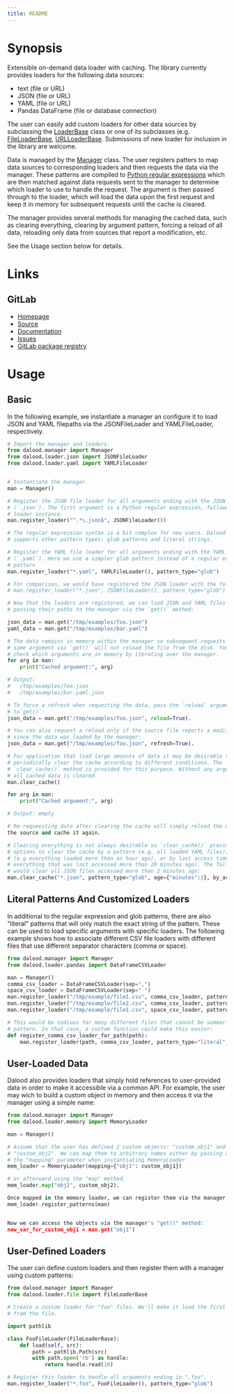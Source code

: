 ```yaml
---
title: README
---
```


# Synopsis

Extensible on-demand data loader with caching. The library currently provides loaders for the following data sources:

* text (file or URL)
* JSON (file or URL)
* YAML (file or URL)
* Pandas DataFrame (file or database connection)

The user can easily add custom loaders for other data sources by subclassing the [LoaderBase](https://gitlab.inria.fr/jrye/dalood/-/blob/dev-mike/src/dalood/loader/base.py?ref_type=heads) class or one of its subclasses (e.g. [FileLoaderBase](https://gitlab.inria.fr/jrye/dalood/-/blob/dev-mike/src/dalood/loader/file.py?ref_type=heads), [URLLoaderBase](https://gitlab.inria.fr/jrye/dalood/-/blob/dev-mike/src/dalood/loader/url.py?ref_type=heads). Submissions of new loader for inclusion in the library are welcome.


Data is managed by the [Manager](https://gitlab.inria.fr/jrye/dalood/-/blob/dev-mike/src/dalood/manager.py?ref_type=heads) class. The user registers patters to map data sources to corresponding loaders and then requests the data via the manager. These patterns are compiled to [Python regular expressions](https://docs.python.org/3/library/re.html) which are then matched against data requests sent to the manager to determine which loader to use to handle the request. The argument is then passed through to the loader, which will load the data upon the first request and keep it in memory for subsequent requests until the cache is cleared.

The manager provides several methods for managing the cached data, such as clearing everything, clearing by argument pattern, forcing a reload of all data, reloading only data from sources that report a modification, etc.

See the Usage section below for details.

# Links

[insert: links]: #

## GitLab

* [Homepage](https://gitlab.inria.fr/jrye/dalood)
* [Source](https://gitlab.inria.fr/jrye/dalood.git)
* [Documentation](https://jrye.gitlabpages.inria.fr/dalood)
* [Issues](https://gitlab.inria.fr/jrye/dalood/-/issues)
* [GitLab package registry](https://gitlab.inria.fr/jrye/dalood/-/packages)

[/insert: links]: #


# Usage

## Basic

In the following example, we instantiate a manager an configure it to load JSON and YAML filepaths via the JSONFileLoader and YAMLFileLoader, respectively.

~~~python
# Import the manager and loaders.
from dalood.manager import Manager
from dalood.loader.json import JSONFileLoader
from dalood.loader.yaml import YAMLFileLoader


# Instantiate the manager.
man = Manager()

# Register the JSON file loader for all arguments ending with the JSON extension
# (`.json`). The first argument is a Python regular expression, followed by a
# loader instance.
man.register_loader("^.*\.json$", JSONFileLoader())

# The regular expression syntax is a bit complex for new users. Dalood therefore
# supports other pattern types: glob patterns and literal strings.

# Register the YAML file loader for all arguments ending with the YAML extension
# (`.yaml`). Here we use a simpler glob pattern instead of a regular expression
# pattern
man.register_loader("*.yaml", YAMLFileLoader(), pattern_type="glob")

# For comparison, we would have registered the JSON loader with the following statement.
# man.register_loader("*.json", JSONFileLoader(), pattern_type="glob")

# Now that the loaders are registered, we can load JSON and YAML files by simply
# passing their paths to the manager via the `get()` method:

json_data = man.get("/tmp/examples/foo.json")
yaml_data = man.get("/tmp/examples/bar.yaml")

# The data remains in memory within the manager so subsequent requests for the
# same argument via `get()` will not reload the file from the disk. You can
# check which arguments are in memory by iterating over the manager.
for arg in man:
    print("Cached argument:", arg)

# Output:
#   /tmp/examples/foo.json
#   /tmp/examples/bar.yaml.json

# To force a refresh when requesting the data, pass the `reload` argument
# to`get()`:
json_data = man.get("/tmp/examples/foo.json", reload=True).

# You can also request a reload only if the source file reports a modification
# since the data was loaded by the manager:
json_data = man.get("/tmp/examples/foo.json", refresh=True).

# For application that load large amounts of data it may be desirable to
# periodically clear the cache according to different conditions. The
# `clear_cache()` method is provided for this purpose. Without any arguments,
# all cached data is cleared.
man.clear_cache()

for arg in man:
    print("Cached argument:", arg)

# Output: empty

# Re-requeesting data after clearing the cache will simply reload the data from
the source and cache it again.

# Clearing everything is not always desirable so `clear_cache()` provides
# options to clear the cache by a pattern (e.g. all loaded YAML files), by age
# (e.g everything loaded more than an hour ago), or by last access time (e.g.
# everything that was last accessed more than 20 minutes ago). The following
# would clear all JSON files accessed more than 2 minutes ago:
man.clear_cache("*.json", pattern_type="glob", age={"minutes":2}, by_access_time=True)
~~~


## Literal Patterns And Customized Loaders

In additional to the regular expression and glob patterns, there are also
"literal" patterns that will only match the exact string of the pattern. These
can be used to load specific arguments with specific loaders. The following
example shows how to associate different CSV file loaders with different files
that use different separator characters (comma or space).


~~~python
from dalood.manager import Manager
from dalood.loader.pandas import DataFrameCSVLoader

man = Manager()
comma_csv_loader = DataFrameCSVLoader(sep=",")
space_csv_loader = DataFrameCSVLoader(sep=" ")
man.register_loader("/tmp/example/file1.csv", comma_csv_loader, pattern_type="literal")
man.register_loader("/tmp/example/file2.csv", comma_csv_loader, pattern_type="literal")
man.register_loader("/tmp/example/file1.csv", space_csv_loader, pattern_type="literal")

# This would be tedious for many different files that cannot be summarized via a
# pattern. In that case, a custom function could make this easier:
def register_comma_csv_loader_for_path(path):
    man.register_loader(path, comma_csv_loader, pattern_type="literal")
~~~

## User-Loaded Data

Dalood also provides loaders that simply hold references to user-provided data
in order to make it accessible via a common API. For example, the user may wich
to build a custom object in memory and then access it via the manager using a
simple name:

~~~python
from dalood.manager import Manager
from dalood.loader.memory import MemoryLoader

man = Manager()

# Assume that the user has defined 2 custom objects: "custom_obj1" and
# "custom_obj2". We can map them to arbitrary names either by passing a dict as
# the "mapping" parameter when instantiating MemoryLoader
mem_loader = MemoryLoader(mapping={"obj1": custom_obj1})

# or afterward using the "map" method.
mem_loader.map("obj2", custom_obj2).

Once mapped in the memory loader, we can register them via the manager:
mem_loader.register_patterns(man)


Now we can access the objects via the manager's "get()" method:
new_var_for_custom_obj1 = man.get("obj1")
~~~

## User-Defined Loaders

The user can define custom loaders and then register them with a manager using custom patterns:

~~~python
from dalood.manager import Manager
from dalood.loader.file import FileLoaderBase

# Create a custom loader for "foo" files. We'll make it load the first 10 bytes
# from the file.

import pathlib

class FooFileLoader(FileLoaderBase):
    def load(self, src):
        path = pathlib.Path(src)
        with path.open('rb') as handle:
            return handle.read(10)

# Register this loader to handle all arguments ending in ".foo".
man.register_loader("*.foo", FooFileLoader(), pattern_type="glob")
~~~
